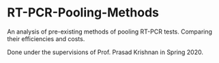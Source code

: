 # RT-PCR-Pooling-Methods
An analysis of pre-existing methods of pooling RT-PCR tests. Comparing their efficiencies and costs.

Done under the supervisions of Prof. Prasad Krishnan in Spring 2020.
